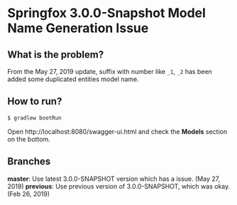 # Springfox 3.0.0-Snapshot Model Name Generation Issue

## What is the problem?

From the May 27, 2019 update, suffix with number like `_1`, `_2` has been added some duplicated entities model name. 

## How to run?

```bash
$ gradlew bootRun
```

Open http://localhost:8080/swagger-ui.html and check the **Models** section on the bottom.

## Branches

**master**: Use latest 3.0.0-SNAPSHOT version which has a issue. (May 27, 2019)
**previous**: Use previous version of 3.0.0-SNAPSHOT, which was okay. (Feb 26, 2019)